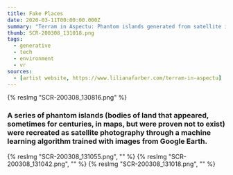 ```yaml
---
title: Fake Places
date: 2020-03-11T00:00:00.000Z
summary: "Terram in Aspectu: Phantom islands generated from satellite imagery"
thumb: SCR-200308_131018.png
tags:
  - generative
  - tech
  - environment
  - vr
sources:
  - [artist website, https://www.lilianafarber.com/terram-in-aspectu]
---
```

{% resImg "SCR-200308_130816.png" %}

### A series of phantom islands (bodies of land that appeared, sometimes for centuries, in maps, but were proven not to exist) were recreated as satellite photography through a machine learning algorithm trained with images from Google Earth.

{% resImg "SCR-200308_131055.png", "" %}
{% resImg "SCR-200308_131042.png", "" %}
{% resImg "SCR-200308_131018.png", "" %}